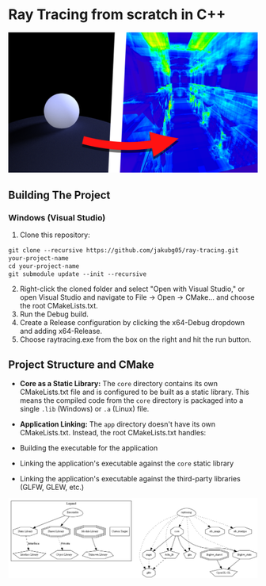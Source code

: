 # Ray Tracing from scratch in C++

![image](https://raw.githubusercontent.com/jakubg05/images/main/RayTracing.png)

## Building The Project
### Windows (Visual Studio)

1. Clone this repository:
```
git clone --recursive https://github.com/jakubg05/ray-tracing.git your-project-name
cd your-project-name
git submodule update --init --recursive 
```
2. Right-click the cloned folder and select "Open with Visual Studio," or open Visual Studio and navigate to File -> Open -> CMake... and choose the root CMakeLists.txt.
3. Run the Debug build.
4. Create a Release configuration by clicking the x64-Debug dropdown and adding x64-Release.
5. Choose raytracing.exe from the box on the right and hit the run button.

## Project Structure and CMake

* **Core as a Static Library:** The `core` directory contains its own CMakeLists.txt file and is configured to be built as a static library. This means the compiled code from the `core` directory is packaged into a single `.lib` (Windows) or `.a` (Linux) file.

* **Application Linking:** The `app` directory doesn't have its own CMakeLists.txt. Instead, the root CMakeLists.txt handles:
* Building the executable for the application
* Linking the application's executable against the `core` static library
* Linking the application's executable against the third-party libraries (GLFW, GLEW, etc.)

![alt text](https://raw.githubusercontent.com/jakubg05/images/main/RayTracingDepGraph.png)
